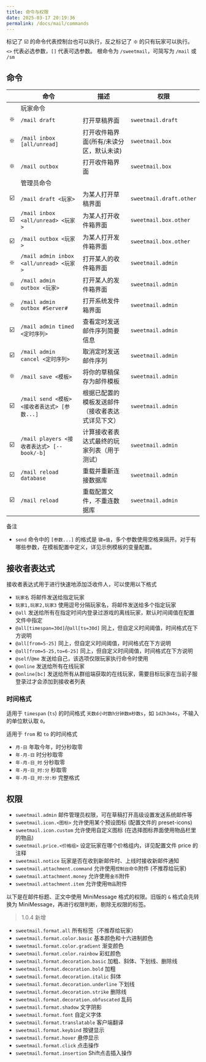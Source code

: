```yaml
---
title: 命令与权限
date: 2025-03-17 20:19:36
permalink: /docs/mail/commands
---
```


标记了 ☑️ 的命令代表控制台也可以执行，反之标记了 ❇️ 的只有玩家可以执行。  
`<>` 代表必选参数，`[]` 代表可选参数。
根命令为 `/sweetmail`，可简写为 `/mail` 或 `/sm`

## 命令

|     | 命令 | 描述 | 权限 |
|-----|------|-----|------|
|     | 玩家命令 |  |  |
| ❇️  | `/mail draft` | 打开草稿界面 | `sweetmail.draft` |
| ❇️  | `/mail inbox [all/unread]` | 打开收件箱界面(所有/未读分区，默认未读) | `sweetmail.box` |
| ❇️  | `/mail outbox` | 打开收件箱界面 | `sweetmail.box` |
|     | 管理员命令 |  |  |
| ☑️  | `/mail draft <玩家>` | 为某人打开草稿界面 | `sweetmail.draft.other` |
| ☑️️  | `/mail inbox <all/unread> <玩家>` | 为某人打开收件箱界面 | `sweetmail.box.other` |
| ☑️  | `/mail outbox <玩家>` | 为某人打开发件箱界面 | `sweetmail.box.other` |
| ❇️  | `/mail admin inbox <all/unread> <玩家>` | 打开某人的收件箱界面 | `sweetmail.admin` |
| ❇️  | `/mail admin outbox <玩家>` | 打开某人的发件箱界面 | `sweetmail.admin` |
| ❇️  | `/mail admin outbox #Server#` | 打开系统发件箱界面 | `sweetmail.admin` |
| ☑️  | `/mail admin timed <定时序列>` | 查看定时发送邮件序列简要信息 | `sweetmail.admin` |
| ☑️  | `/mail admin cancel <定时序列>` | 取消定时发送邮件序列 | `sweetmail.admin` |
| ❇️  | `/mail save <模板>` | 将你的草稿保存为邮件模板 | `sweetmail.admin` |
| ☑️  | `/mail send <模板> <接收者表达式> [参数...]` | 根据已配置的模板发送邮件（接收者表达式详见下文） | `sweetmail.admin` |
| ☑️  | `/mail players <接收者表达式> [--book/-b]` | 计算接收者表达式最终的玩家列表（用于测试） | `sweetmail.admin` |
| ☑️  | `/mail reload database` | 重载并重新连接数据库 | `sweetmail.admin` |
| ☑️  | `/mail reload` | 重载配置文件，不重连数据库 | `sweetmail.admin` |

备注
+ `send` 命令中的 `[参数...]` 的格式是 `键=值`，多个参数使用空格来隔开。对于有哪些参数，在模板配置中定义，详见示例模板的变量配置。

## 接收者表达式

接收者表达式用于进行快速地添加泛收件人，可以使用以下格式
+ `玩家名` 将邮件发送给指定玩家
+ `玩家1,玩家2,玩家3` 使用逗号分隔玩家名，将邮件发送给多个指定玩家
+ `@all` 发送给所有在指定时间内登录过游戏的离线玩家，默认时间阈值在配置文件中指定
+ `@all[timespan=30d]`/`@all[ts=30d]` 同上，但自定义时间阈值，时间格式在下方说明
+ `@all[from=5-25]` 同上，但自定义时间阈值，时间格式在下方说明
+ `@all[from=5-25,to=6-25]` 同上，但自定义时间阈值，时间格式在下方说明
+ `@self`/`@me` 发送给自己，该选项仅限玩家执行命令时使用
+ `@online` 发送给所有在线玩家
+ `@online[bc]` 发送给所有从群组端获取的在线玩家，需要目标玩家在当前子服登录过才会添加到接收者列表

### 时间格式

适用于 `timespan` (`ts`) 的时间格式 `天数d小时数h分钟数m秒数s`，如 `1d2h3m4s`，不输入的单位默认取 `0`。

适用于 `from` 和 `to` 的时间格式
+ `月-日` 年取今年，时分秒取零
+ `年-月-日` 时分秒取零
+ `年-月-日_时` 分秒取零
+ `年-月-日_时:分` 秒取零
+ `年-月-日_时:分:秒` 完整格式

## 权限

+ `sweetmail.admin` 邮件管理员权限，可在草稿打开高级设置发送系统邮件等
+ `sweetmail.icon.<图标>` 允许使用某个预设图标 (配置文件的 preset-icons)
+ `sweetmail.icon.custom` 允许使用自定义图标 (在选择图标界面使用物品栏里的物品)
+ `sweetmail.price.<价格组>` 设定玩家在哪个价格组内，详见配置文件 price 的注释
+ `sweetmail.notice` 玩家是否在收到新邮件时、上线时接收新邮件通知
+ `sweetmail.attachment.command` 允许使用`控制台命令`附件 (不推荐给玩家)
+ `sweetmail.attachment.money` 允许使用`金币`附件
+ `sweetmail.attachment.item` 允许使用`物品`附件

以下是在邮件标题、正文中使用 MiniMessage 格式的权限。旧版的 `&` 格式会先转换为 MiniMessage，再进行权限判断，剔除无权限的标签。
> 1.0.4 新增

+ `sweetmail.format.all` 所有标签（不推荐给玩家）
+ `sweetmail.format.color.basic` 基本颜色和十六进制颜色
+ `sweetmail.format.color.gradient` 渐变颜色
+ `sweetmail.format.color.rainbow` 彩虹颜色
+ `sweetmail.format.decoration.basic` 加粗、斜体、下划线、删除线
+ `sweetmail.format.decoration.bold` 加粗
+ `sweetmail.format.decoration.italic` 斜体
+ `sweetmail.format.decoration.underline` 下划线
+ `sweetmail.format.decoration.strike` 删除线
+ `sweetmail.format.decoration.obfuscated` 乱码
+ `sweetmail.format.shadow` 文字阴影
+ `sweetmail.format.font` 自定义字体
+ `sweetmail.format.translatable` 客户端翻译
+ `sweetmail.format.keybind` 按键显示
+ `sweetmail.format.hover` 悬停显示
+ `sweetmail.format.click` 点击操作
+ `sweetmail.format.insertion` Shift点击插入操作
